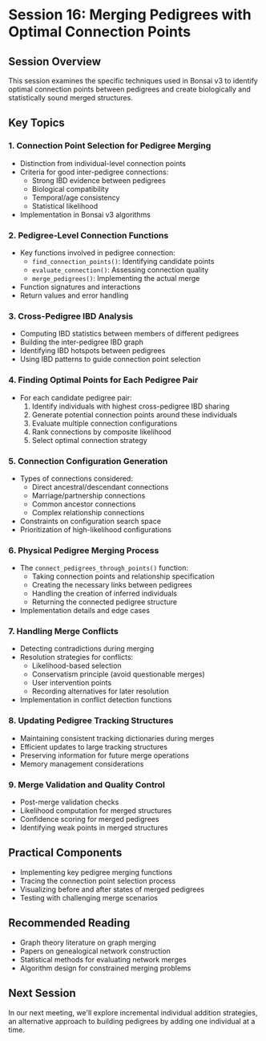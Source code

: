# Session 16: Merging Pedigrees with Optimal Connection Points

## Session Overview
This session examines the specific techniques used in Bonsai v3 to identify optimal connection points between pedigrees and create biologically and statistically sound merged structures.

## Key Topics

### 1. Connection Point Selection for Pedigree Merging
- Distinction from individual-level connection points
- Criteria for good inter-pedigree connections:
  - Strong IBD evidence between pedigrees
  - Biological compatibility
  - Temporal/age consistency
  - Statistical likelihood
- Implementation in Bonsai v3 algorithms

### 2. Pedigree-Level Connection Functions
- Key functions involved in pedigree connection:
  - `find_connection_points()`: Identifying candidate points
  - `evaluate_connection()`: Assessing connection quality
  - `merge_pedigrees()`: Implementing the actual merge
- Function signatures and interactions
- Return values and error handling

### 3. Cross-Pedigree IBD Analysis
- Computing IBD statistics between members of different pedigrees
- Building the inter-pedigree IBD graph
- Identifying IBD hotspots between pedigrees
- Using IBD patterns to guide connection point selection

### 4. Finding Optimal Points for Each Pedigree Pair
- For each candidate pedigree pair:
  1. Identify individuals with highest cross-pedigree IBD sharing
  2. Generate potential connection points around these individuals
  3. Evaluate multiple connection configurations
  4. Rank connections by composite likelihood
  5. Select optimal connection strategy

### 5. Connection Configuration Generation
- Types of connections considered:
  - Direct ancestral/descendant connections
  - Marriage/partnership connections
  - Common ancestor connections
  - Complex relationship connections
- Constraints on configuration search space
- Prioritization of high-likelihood configurations

### 6. Physical Pedigree Merging Process
- The `connect_pedigrees_through_points()` function:
  - Taking connection points and relationship specification
  - Creating the necessary links between pedigrees
  - Handling the creation of inferred individuals
  - Returning the connected pedigree structure
- Implementation details and edge cases

### 7. Handling Merge Conflicts
- Detecting contradictions during merging
- Resolution strategies for conflicts:
  - Likelihood-based selection
  - Conservatism principle (avoid questionable merges)
  - User intervention points
  - Recording alternatives for later resolution
- Implementation in conflict detection functions

### 8. Updating Pedigree Tracking Structures
- Maintaining consistent tracking dictionaries during merges
- Efficient updates to large tracking structures
- Preserving information for future merge operations
- Memory management considerations

### 9. Merge Validation and Quality Control
- Post-merge validation checks
- Likelihood computation for merged structures
- Confidence scoring for merged pedigrees
- Identifying weak points in merged structures

## Practical Components
- Implementing key pedigree merging functions
- Tracing the connection point selection process
- Visualizing before and after states of merged pedigrees
- Testing with challenging merge scenarios

## Recommended Reading
- Graph theory literature on graph merging
- Papers on genealogical network construction
- Statistical methods for evaluating network merges
- Algorithm design for constrained merging problems

## Next Session
In our next meeting, we'll explore incremental individual addition strategies, an alternative approach to building pedigrees by adding one individual at a time.